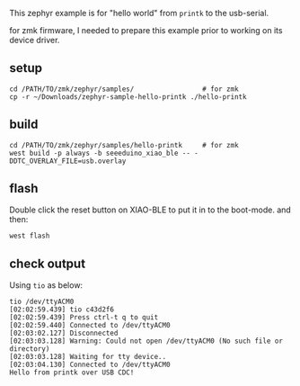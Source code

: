 This zephyr example is for "hello world" from `printk` to the usb-serial.

for zmk firmware, I needed to prepare this example prior to working on its device driver.


## setup
```
cd /PATH/TO/zmk/zephyr/samples/                 # for zmk
cp -r ~/Downloads/zephyr-sample-hello-printk ./hello-printk
```

## build
```
cd /PATH/TO/zmk/zephyr/samples/hello-printk     # for zmk
west build -p always -b seeeduino_xiao_ble -- -DDTC_OVERLAY_FILE=usb.overlay
```

## flash
Double click the reset button on XIAO-BLE to put it in to the boot-mode.
and then:

```
west flash
```

## check output
Using `tio` as below:
```
tio /dev/ttyACM0
[02:02:59.439] tio c43d2f6
[02:02:59.439] Press ctrl-t q to quit
[02:02:59.440] Connected to /dev/ttyACM0
[02:03:02.127] Disconnected
[02:03:03.128] Warning: Could not open /dev/ttyACM0 (No such file or directory)
[02:03:03.128] Waiting for tty device..
[02:03:04.130] Connected to /dev/ttyACM0
Hello from printk over USB CDC!
```
